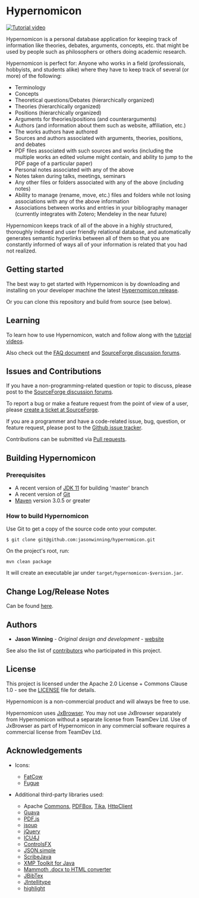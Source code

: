 # Hypernomicon

[![Tutorial video](https://img.youtube.com/vi/JOTkAzh0qZE/0.jpg)](https://www.youtube.com/watch?v=JOTkAzh0qZE)

Hypernomicon is a personal database application for keeping track of information like theories, debates, arguments, concepts, etc. that might be used by people such as philosophers or others doing academic research.

Hypernomicon is perfect for: Anyone who works in a field (professionals, hobbyists, and students alike) where they have to keep track of several (or more) of the following:
 * Terminology
 * Concepts
 * Theoretical questions/Debates (hierarchically organized)
 * Theories (hierarchically organized)
 * Positions (hierarchically organized)
 * Arguments for theories/positions (and counterarguments)
 * Authors (and information about them such as website, affiliation, etc.)
 * The works authors have authored
 * Sources and authors associated with arguments, theories, positions, and debates
 * PDF files associated with such sources and works (including the multiple works an edited volume might contain, and ability to jump to the PDF page of a particular paper)
 * Personal notes associated with any of the above
 * Notes taken during talks, meetings, seminars
 * Any other files or folders associated with any of the above (including notes)
 * Ability to manage (rename, move, etc.) files and folders while not losing associations with any of the above information
 * Associations between works and entries in your bibliography manager (currently integrates with Zotero; Mendeley in the near future)

Hypernomicon keeps track of all of the above in a highly structured, thoroughly indexed and user friendly relational database, and automatically generates semantic hyperlinks between all of them so that you are constantly informed of ways all of your information is related that you had not realized.

## Getting started ##

The best way to get started with Hypernomicon is by downloading and installing on your developer machine the latest
[Hypernomicon release](https://sourceforge.net/projects/hypernomicon/files/latest/download).

Or you can clone this repository and build from source (see below).

## Learning ##

To learn how to use Hypernomicon, watch and follow along with the [tutorial videos](https://www.youtube.com/playlist?list=PLCDXooVJfr1JKHT83awarYoIOhp0Xqr-B).

Also check out the [FAQ document](https://sourceforge.net/p/hypernomicon/wiki/FAQ/) and [SourceForge discussion forums](https://sourceforge.net/p/hypernomicon/discussion/).

## Issues and Contributions ##

If you have a non-programming-related question or topic to discuss, please post to the [SourceForge discussion forums](https://sourceforge.net/p/hypernomicon/discussion/).

To report a bug or make a feature request from the point of view of a user, please [create a ticket at SourceForge](https://sourceforge.net/p/hypernomicon/tickets/).

If you are a programmer and have a code-related issue, bug, question, or feature request, please post to the [Github issue tracker](https://github.com/jasonwinning/hypernomicon/issues/).

Contributions can be submitted via [Pull requests](https://github.com/jasonwinning/hypernomicon/pulls/).

## Building Hypernomicon ##

### Prerequisites

* A recent version of [JDK 11](https://jdk.java.net/11/) for building 'master' branch
* A recent version of [Git](https://git-scm.com/downloads)
* [Maven](https://maven.apache.org/download.cgi) version 3.0.5 or greater

### How to build Hypernomicon ###

Use Git to get a copy of the source code onto your computer.

`$ git clone git@github.com:jasonwinning/hypernomicon.git`

On the project's root, run:

`mvn clean package`

It will create an executable jar under `target/hypernomicon-$version.jar`.


## Change Log/Release Notes

Can be found [here](https://sourceforge.net/p/hypernomicon/wiki/ReleaseNotes/).


## Authors

* **Jason Winning** - *Original design and development* - [website](http://jasonwinning.org)

See also the list of [contributors](https://github.com/jasonwinning/hypernomicon/contributors) who participated in this project.

## License

This project is licensed under the Apache 2.0 License + Commons Clause 1.0 - see the [LICENSE](http://htmlpreview.github.com/?https://github.com/jasonwinning/hypernomicon/blob/master/LICENSE.html) file for details.

Hypernomicon is a non-commercial product and will always be free to use.

Hypernomicon uses [JxBrowser](https://www.teamdev.com/jxbrowser). You may not use JxBrowser separately from Hypernomicon without a separate license from TeamDev Ltd. Use of JxBrowser as part of Hypernomicon in any commercial software requires a commercial license from TeamDev Ltd.

## Acknowledgements

* Icons:

  * [FatCow](http://www.fatcow.com/free-icons)
  * [Fugue](http://p.yusukekamiyamane.com/)

* Additional third-party libraries used:
  * Apache [Commons](https://commons.apache.org/), [PDFBox](https://pdfbox.apache.org/), [Tika](https://tika.apache.org/), [HttpClient](https://hc.apache.org/httpcomponents-client-ga/)
  * [Guava](https://github.com/google/guava)
  * [PDF.js](https://mozilla.github.io/pdf.js/)
  * [jsoup](https://jsoup.org/)
  * [jQuery](https://jquery.com/)
  * [ICU4J](http://site.icu-project.org/home)
  * [ControlsFX](http://fxexperience.com/controlsfx/)
  * [JSON.simple](https://code.google.com/archive/p/json-simple/)
  * [ScribeJava](https://github.com/scribejava/scribejava)
  * [XMP Toolkit for Java](https://www.adobe.com/devnet/xmp.html)
  * [Mammoth .docx to HTML converter](https://github.com/mwilliamson/java-mammoth)
  * [JBibTex](https://github.com/jbibtex/jbibtex)
  * [JIntellitype](https://code.google.com/archive/p/jintellitype/)
  * [highlight](http://johannburkard.de/blog/programming/javascript/highlight-javascript-text-higlighting-jquery-plugin.html)
